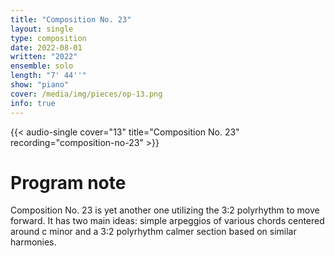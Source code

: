 ```yaml
---
title: "Composition No. 23"
layout: single
type: composition
date: 2022-08-01
written: "2022"
ensemble: solo
length: "7' 44''"
show: "piano"
cover: /media/img/pieces/op-13.png
info: true
---
```


{{< audio-single cover="13" title="Composition No. 23" recording="composition-no-23" >}}

# Program note

Composition No. 23 is yet another one utilizing the 3:2 polyrhythm to move forward. It has two main ideas: simple arpeggios of various chords centered around c minor and a 3:2 polyrhythm calmer section based on similar harmonies.